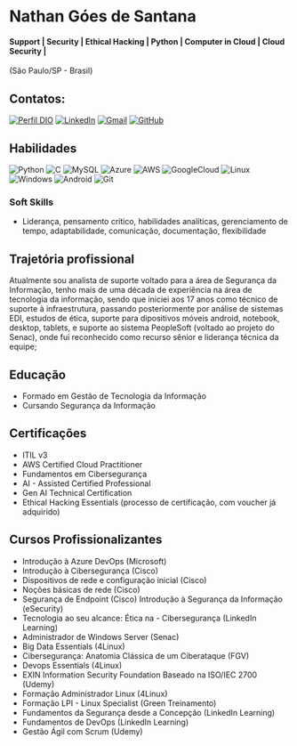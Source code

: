 
# Nathan Góes de Santana

#### Support | Security | Ethical Hacking | Python | Computer in Cloud | Cloud Security |
(São Paulo/SP - Brasil)

## Contatos:
[![Perfil DIO](https://img.shields.io/badge/-Meu%20Perfil%20na%20DIO-0077B5?style=for-the-badge&logo=gitbook&logoColor=white)](https://www.dio.me/users/nathangoesdesantana_64548)
[![LinkedIn](https://img.shields.io/badge/LinkedIn-0077B5?style=for-the-badge&logo=linkedin&logoColor=white)](https://www.linkedin.com/in/nathangoesdesantana/)
[![Gmail](https://img.shields.io/badge/Gmail-333333?style=for-the-badge&logo=gmail&logoColor=red)](mailto:nathangoesdesantana@gmail.com)
[![GitHub](https://img.shields.io/badge/GitHub-100000?style=for-the-badge&logo=github&logoColor=white)](https://github.com/nathangoes)

## Habilidades

![Python](https://img.shields.io/badge/python-3670A0?style=for-the-badge&logo=python&logoColor=ffdd54)
![C](https://img.shields.io/badge/C-00599C?style=for-the-badge&logo=c&logoColor=white)
![MySQL](https://img.shields.io/badge/MySQL-00000F?style=for-the-badge&logo=mysql&logoColor=white)
![Azure](https://img.shields.io/badge/Azure-blue?style=for-the-badge&logo=microsoft%20azure&logoColor=blue&labelColor=FFFFFF&link=https%3A%2F%2Fimages.app.goo.gl%2FK7PN1jYJd57x4q7A8)
![AWS](https://img.shields.io/badge/AWS-000.svg?style=for-the-badge&logo=amazon-aws&logoColor=white)
![GoogleCloud](https://img.shields.io/badge/GoogleCloud-%234285F4.svg?style=for-the-badge&logo=google-cloud&logoColor=white)
![Linux](https://img.shields.io/badge/Linux-000?style=for-the-badge&logo=linux&logoColor=FCC624)
![Windows](https://img.shields.io/badge/Windows-000?style=for-the-badge&logo=windows&logoColor=2CA5E0)
![Android](https://img.shields.io/badge/Android-3DDC84?style=for-the-badge&logo=android&logoColor=white)
![Git](https://img.shields.io/badge/GIT-E44C30?style=for-the-badge&logo=git&logoColor=white)


### Soft Skills
- Liderança, pensamento crítico, habilidades analíticas, gerenciamento de tempo, adaptabilidade, comunicação, documentação, flexibilidade


## Trajetória profissional

Atualmente sou analista de suporte voltado para a área de Segurança da Informação, tenho mais de uma década de experiência na área de tecnologia da informação, sendo que iniciei aos 17 anos como técnico de suporte à infraestrutura, passando posteriormente por análise de sistemas EDI, estudos de ética, suporte para dipositivos móveis android, notebook, desktop, tablets, e suporte ao sistema PeopleSoft (voltado ao projeto do Senac), onde fui reconhecido como recurso sênior e liderança técnica da equipe;

## Educação

- Formado em Gestão de Tecnologia da Informação
- Cursando Segurança da Informação

## Certificações 

- ITIL v3 
- AWS Certified Cloud Practitioner
- Fundamentos em Cibersegurança
- AI - Assisted Certified Professional
- Gen AI Technical Certification
- Ethical Hacking Essentials (processo de certificação, com voucher já adquirido)

## Cursos Profissionalizantes

- Introdução à Azure DevOps (Microsoft)
- Introdução à Cibersegurança (Cisco)
- Dispositivos de rede e configuração inicial (Cisco)
- Noções básicas de rede (Cisco)
- Segurança de Endpoint (Cisco)
Introdução à Segurança da Informação (eSecurity)
- Tecnologia ao seu alcance: Ética na - Cibersegurança (LinkedIn Learning)
- Administrador de Windows Server (Senac)
- Big Data Essentials (4Linux)
- Cibersegurança: Anatomia Clássica de um Ciberataque (FGV)
- Devops Essentials (4Linux)
- EXIN Information Security Foundation Baseado na ISO/IEC 2700 (Udemy)
- Formação Administrador Linux (4Linux)
- Formação LPI - Linux Specialist (Green Treinamento)
- Fundamentos da Segurança desde a Concepção (LinkedIn Learning)
- Fundamentos de DevOps (LinkedIn Learning)
- Gestão Ágil com Scrum (Udemy)

